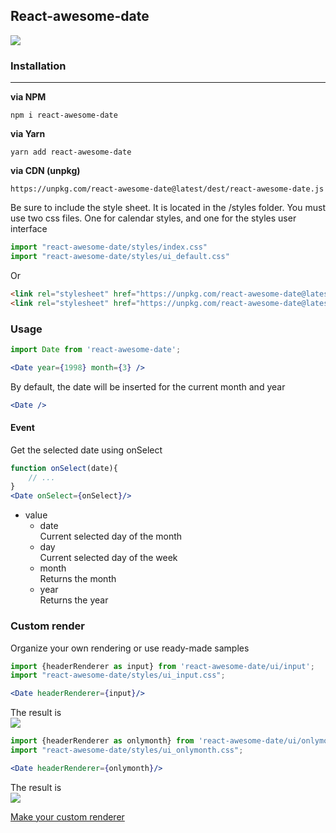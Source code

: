

## React-awesome-date


![](https://res.cloudinary.com/dmtrk3yns/image/upload/fl_lossy/v1534855743/ezgif.com-optimize_1_ljtckc.gif)


### Installation

---

**via NPM**

```code
npm i react-awesome-date
```

**via Yarn**

```code
yarn add react-awesome-date
```

**via CDN (unpkg)**

```code
https://unpkg.com/react-awesome-date@latest/dest/react-awesome-date.js
```

Be sure to include the style sheet. It is located in the /styles folder.
You must use two css files. One for calendar styles, and one for the styles user interface
```jsx
import "react-awesome-date/styles/index.css"
import "react-awesome-date/styles/ui_default.css"
```
Or
```html
<link rel="stylesheet" href="https://unpkg.com/react-awesome-date@latest/index.css">
<link rel="stylesheet" href="https://unpkg.com/react-awesome-date@latest/ui_default.css">
```

### Usage
```jsx
import Date from 'react-awesome-date';

<Date year={1998} month={3} />
```
By default, the date will be inserted for the current month and year
```jsx
<Date />
```

#### Event
Get the selected date using onSelect
```jsx
function onSelect(date){
	// ...
}
<Date onSelect={onSelect}/>
```

<ul>
	<li> value 
		<ul>
			<li>date
				<br/>Current selected day of the month 
			</li>
			<li>day
				<br/> Current selected day of the week 
			</li>
			<li>month
				<br/> Returns the month 
			</li>
			<li>year 
				<br/> Returns the year
			</li>
		</ul>
	</li>
</ul>


### Custom render 
Organize your own rendering or use ready-made samples

```jsx
import {headerRenderer as input} from 'react-awesome-date/ui/input';
import "react-awesome-date/styles/ui_input.css";

<Date headerRenderer={input}/>
```
The result is <br/>![](http://res.cloudinary.com/dmtrk3yns/image/upload/q_auto/v1535531588/ice_screenshot_20180829-123207_uri528.png)


```jsx
import {headerRenderer as onlymonth} from 'react-awesome-date/ui/onlymonth';
import "react-awesome-date/styles/ui_onlymonth.css";

<Date headerRenderer={onlymonth}/>
```
The result is <br/>![](https://res.cloudinary.com/dmtrk3yns/image/upload/q_auto/v1535541118/ice_screenshot_20180829-151115_amfyhb.png)

[Make your custom renderer](https://github.com/vaheqelyan/react-awesome-date/blob/master/CUSTOM_RENDERER.md)
